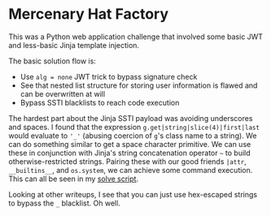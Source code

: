 # Mercenary Hat Factory

This was a Python web application challenge that involved some basic JWT and less-basic Jinja template injection.

The basic solution flow is:

* Use `alg = none` JWT trick to bypass signature check
* See that nested list structure for storing user information is flawed and can be overwritten at will
* Bypass SSTI blacklists to reach code execution

The hardest part about the Jinja SSTI payload was avoiding underscores and spaces. I found that the expression `g.get|string|slice(4)|first|last` would evaluate to `'_'` (abusing coercion of `g`'s class name to a string). We can do something similar to get a space character primitive. We can use these in conjunction with Jinja's string concatenation operator `~` to build otherwise-restricted strings. Pairing these with our good friends `|attr`, `__builtins__`, and `os.system`, we can achieve some command execution. This can all be seen in my [solve script](./solve.py).

Looking at other writeups, I see that you can just use hex-escaped strings to bypass the `_` blacklist. Oh well.
